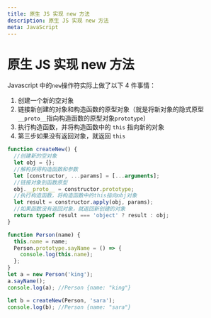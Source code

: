 ```yaml
---
title: 原生 JS 实现 new 方法
description: 原生 JS 实现 new 方法
meta: JavaScript
---
```


# 原生 JS 实现 new 方法

Javascript 中的`new`操作符实际上做了以下 4 件事情：

1. 创建一个新的空对象
2. 链接新创建的对象和构造函数的原型对象（就是将新对象的隐式原型`__proto__`指向构造函数的原型对象`prototype`）
3. 执行构造函数，并将构造函数中的 `this` 指向新的对象
4. 第三步如果没有返回对象，就返回 `this`

```js
function createNew() {
  //创建新的空对象
  let obj = {};
  //解构获得构造函数和参数
  let [constructor, ...params] = [...arguments];
  //链接对象到函数原型
  obj.__proto__ = constructor.prototype;
  //执行构造函数，将构造函数中的this指向obj对象
  let result = constructor.apply(obj, params);
  //如果函数没有返回对象，就返回新创建的对象
  return typeof result === 'object' ? result : obj;
}

function Person(name) {
  this.name = name;
  Person.prototype.sayName = () => {
    console.log(this.name);
  };
}
let a = new Person('king');
a.sayName();
console.log(a); //Person {name: "king"}

let b = createNew(Person, 'sara');
console.log(b); //Person {name: "sara"}
```
